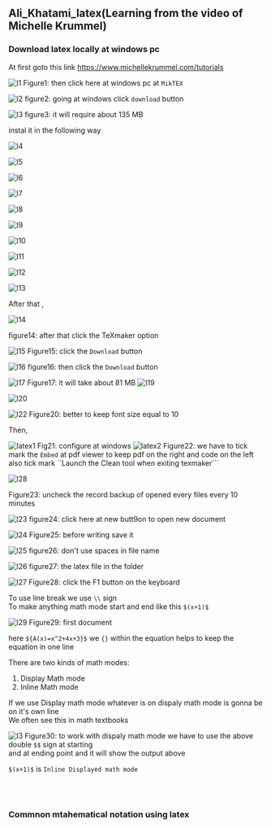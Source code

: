 ## Ali_Khatami_latex(Learning from the video of Michelle Krummel)
### Download latex locally at windows pc

At first goto this link https://www.michellekrummel.com/tutorials

![l1](https://github.com/C191068/Ali_Khatami_latex/assets/89090776/7ac2a6e0-6326-4c4d-94f2-f2d18c00ed1e)
Figure1: then click here at windows pc at ```MikTEX```<br>

![l2](https://github.com/C191068/Ali_Khatami_latex/assets/89090776/1d62ccac-10b2-42eb-8d1c-60b9b99578fa)
figure2: going at windows click ```download``` button<br>

![l3](https://github.com/C191068/Ali_Khatami_latex/assets/89090776/0bd8d579-1e2c-4618-a338-e76094fb9da0)
figure3: it will require about 135 MB

instal it in the following way

![l4](https://github.com/C191068/Ali_Khatami_latex/assets/89090776/97b46d6f-e8c9-4ac6-9b46-0352bcbb3748)

![l5](https://github.com/C191068/Ali_Khatami_latex/assets/89090776/25bcc3a0-e380-423f-81e4-b4220d66f6c7)

![l6](https://github.com/C191068/Ali_Khatami_latex/assets/89090776/eb302d12-15bb-4ae2-8c76-d06ceaf248ff)

![l7](https://github.com/C191068/Ali_Khatami_latex/assets/89090776/4ea90544-0aa2-4dbd-bddf-1f776f4f92f4)

![l8](https://github.com/C191068/Ali_Khatami_latex/assets/89090776/6edef424-22c3-4654-b6e9-4b393a7e18a2)

![l9](https://github.com/C191068/Ali_Khatami_latex/assets/89090776/549698ab-13ac-4b5d-899f-de8c7e290e25)

![l10](https://github.com/C191068/Ali_Khatami_latex/assets/89090776/3c8f3b57-97bb-4ca8-a2f0-74bd8ef92ca7)

![l11](https://github.com/C191068/Ali_Khatami_latex/assets/89090776/d859efef-8844-42e7-98f9-11e71c36ea1f)

![l12](https://github.com/C191068/Ali_Khatami_latex/assets/89090776/06c52ef1-98fb-4195-a4ac-8b23443d2849)


![l13](https://github.com/C191068/Ali_Khatami_latex/assets/89090776/eaf3df89-4abb-4b63-8202-5ba4ac3e194a)

After that ,

![l14](https://github.com/C191068/Ali_Khatami_latex/assets/89090776/5f00dea1-b5ae-43ad-80f5-74df8ec17d1c)

figure14: after that click the TeXmaker option<br>


![l15](https://github.com/C191068/Ali_Khatami_latex/assets/89090776/c2848a4d-39c0-4bd2-8417-49e465892daf)
Figure15: click the ```Download``` button<br>

![l16](https://github.com/C191068/Ali_Khatami_latex/assets/89090776/aa210011-92da-4ba6-938e-f6ef1c19f26c)
figure16: then click the ```Download``` button<br>

![l17](https://github.com/C191068/Ali_Khatami_latex/assets/89090776/aeed7937-39c0-4d2d-ab3b-cd6075f36b96)
Figure17: it will take about 81 MB
![l19](https://github.com/C191068/Ali_Khatami_latex/assets/89090776/0c51461a-2efd-4e1e-b226-08d9a925b756)

![l20](https://github.com/C191068/Ali_Khatami_latex/assets/89090776/2c22e4d1-38a4-4918-b522-f36d2b09f89d)

![l22](https://github.com/C191068/Ali_Khatami_latex/assets/89090776/051c8dd5-fb60-4f57-b0e6-d3d3022752be)
Figure20: better to keep font size equal to 10<br>


Then,<br>

![latex1](https://github.com/C191068/Ali_Khatami_latex/assets/89090776/61326b47-b469-4e35-befb-ad99efaa8344)
Fig21: configure at windows
![latex2](https://github.com/C191068/Ali_Khatami_latex/assets/89090776/525f15e3-34e2-43e0-ad4f-d9ac3bc4b58e)
Figure22: we have to tick mark the ```Embed``` at pdf viewer to keep pdf on the right and code on the left <br>
also tick mark ``Launch the Clean tool when exiting texmaker``` <br>

![l28](https://github.com/C191068/Ali_Khatami_latex/assets/89090776/a98bb125-82cc-4d24-ab1c-424f88d36669)

Figure23: uncheck the record backup of opened every files every 10 minutes<br>

![l23](https://github.com/C191068/Ali_Khatami_latex/assets/89090776/73fddcf0-2949-4f3b-8225-2f9dd3c0e102)
figure24: click here at new butt9on to open new document 


![l24](https://github.com/C191068/Ali_Khatami_latex/assets/89090776/71cedabe-cd2f-4ad2-973f-0a7dc0650952)
Figure25: before writing save it<br>

![l25](https://github.com/C191068/Ali_Khatami_latex/assets/89090776/ea14f233-3931-416b-8964-f6e70dfe07e7)
figure26: don't use spaces in file name 

![l26](https://github.com/C191068/Ali_Khatami_latex/assets/89090776/cf259194-d3cb-4e5d-ab50-3407369ccc06)
figure27: the latex file in the folder

![l27](https://github.com/C191068/Ali_Khatami_latex/assets/89090776/94fd3dfa-f357-4505-8746-b3f68f86d556)
Figure28: click the F1 button on the keyboard<br>

To use line break we use ```\\``` sign<br>
To make anything math mode start and end like this ```$(x+1)$``` <br>

![l29](https://github.com/C191068/Ali_Khatami_latex/assets/89090776/2aabdd4e-e8ea-4631-8c9a-8c1d14ebe2a4)
Figure29: first document

here ```${A(x)=x^2+4x+3}$``` we ```{}``` within the equation helps to keep the equation in one line <br>

There are two kinds of math modes:<br>
1. Display Math mode<br>
2. Inline Math mode<br>

If we use Display math mode whatever is on dispaly math mode is gonna be on it's own line <br>
We often see this in math textbooks<br>


![l3](https://github.com/C191068/Ali_Khatami_latex/assets/89090776/e468de49-7d20-4136-9911-1519e0e561a4)
Figure30: to work with dispaly math mode we have to use the above  double ```$$``` sign at starting <br>
and at ending point and it will show the output above<br>


```$(x+1)$``` is ```Inline Displayed math mode```



<br><br>


### Commnon mtahematical notation using latex





